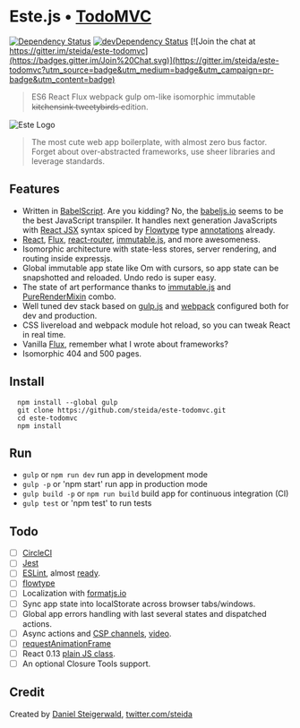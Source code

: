 # Este.js • [TodoMVC](http://todomvc.com)

[![Dependency Status](https://david-dm.org/steida/este-todomvc.png)](https://david-dm.org/steida/este-todomvc) [![devDependency Status](https://david-dm.org/steida/este-todomvc/dev-status.png)](https://david-dm.org/steida/este-todomvc#info=devDependencies) [![Join the chat at https://gitter.im/steida/este-todomvc](https://badges.gitter.im/Join%20Chat.svg)](https://gitter.im/steida/este-todomvc?utm_source=badge&utm_medium=badge&utm_campaign=pr-badge&utm_content=badge)

> ES6 React Flux webpack gulp om-like isomorphic immutable k̶i̶t̶c̶h̶e̶n̶s̶i̶n̶k̶ t̶w̶e̶e̶t̶y̶b̶i̶r̶d̶s̶ edition.

![Este Logo](https://cloud.githubusercontent.com/assets/66249/5931133/9e973dfc-a699-11e4-83bc-7b5c6fb58bfd.jpeg)

> The most cute web app boilerplate, with almost zero bus factor. Forget about over-abstracted frameworks, use sheer libraries and leverage standards.

## Features

- Written in [BabelScript](https://babeljs.io/). Are you kidding? No, the [babeljs.io](http://babeljs.io) seems to be the best JavaScript transpiler. It handles next generation JavaScripts with [React JSX](http://facebook.github.io/react/docs/jsx-in-depth.html) syntax spiced by [Flowtype](http://flowtype.org/) type [annotations](http://flowtype.org/docs/type-annotations.html#_) already.
- [React](http://facebook.github.io/react/), [Flux](https://facebook.github.io/flux/), [react-router](https://github.com/rackt/react-router), [immutable.js](http://facebook.github.io/immutable-js/), and more awesomeness.
- Isomorphic architecture with state-less stores, server rendering, and routing inside expressjs.
- Global immutable app state like Om with cursors, so app state can be snapshotted and reloaded. Undo redo is super easy.
- The state of art performance thanks to [immutable.js](http://facebook.github.io/immutable-js) and [PureRenderMixin](http://facebook.github.io/react/docs/pure-render-mixin.html) combo.
- Well tuned dev stack based on [gulp.js](http://gulpjs.com/) and [webpack](http://webpack.github.io/) configured both for dev and production.
- CSS livereload and webpack module hot reload, so you can tweak React in real time.
- Vanilla [Flux](https://facebook.github.io/flux/), remember what I wrote about frameworks?
- Isomorphic 404 and 500 pages.

## Install

```
  npm install --global gulp
  git clone https://github.com/steida/este-todomvc.git
  cd este-todomvc
  npm install
```

## Run

- `gulp` or `npm run dev` run app in development mode
- `gulp -p` or 'npm start' run app in production mode
- `gulp build -p` or `npm run build` build app for continuous integration (CI)
- `gulp test` or 'npm test' to run tests

## Todo

* [ ] [CircleCI](https://circleci.com/)
* [ ] [Jest](https://facebook.github.io/jest)
* [ ] [ESLint](http://eslint.org/), almost [ready](https://github.com/eslint/espree/issues/10).
* [ ] [flowtype](http://flowtype.org/)
* [ ] Localization with [formatjs.io](http://formatjs.io)
* [ ] Sync app state into localStorate across browser tabs/windows.
* [ ] Global app errors handling with last several states and dispatched actions.
* [ ] Async actions and [CSP channels](https://github.com/ubolonton/js-csp), [video](https://www.youtube.com/watch?v=W2DgDNQZOwo&list=PLb0IAmt7-GS1cbw4qonlQztYV1TAW0sCr&index=6).
* [ ] [requestAnimationFrame](https://developer.mozilla.org/en-US/docs/Web/API/window/requestAnimationFrame)
* [ ] React 0.13 [plain JS class](http://facebook.github.io/react/blog/2015/01/27/react-v0.13.0-beta-1.html#plain-javascript-classes).
* [ ] An optional Closure Tools support.

## Credit

Created by [Daniel Steigerwald](http://daniel.steigerwald.cz/), [twitter.com/steida](https://twitter.com/steida)
